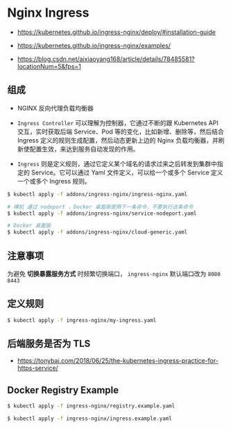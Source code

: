 # Nginx Ingress

* https://kubernetes.github.io/ingress-nginx/deploy/#installation-guide

* https://kubernetes.github.io/ingress-nginx/examples/

* https://blog.csdn.net/aixiaoyang168/article/details/78485581?locationNum=5&fps=1

## 组成

* NGINX 反向代理负载均衡器

* `Ingress Controller` 可以理解为控制器，它通过不断的跟 Kubernetes API 交互，实时获取后端 Service、Pod 等的变化，比如新增、删除等，然后结合 Ingress 定义的规则生成配置，然后动态更新上边的 Nginx 负载均衡器，并刷新使配置生效，来达到服务自动发现的作用。

* `Ingress` 则是定义规则，通过它定义某个域名的请求过来之后转发到集群中指定的 Service。它可以通过 Yaml 文件定义，可以给一个或多个 Service 定义一个或多个 Ingress 规则。

```bash
$ kubectl apply -f addons/ingress-nginx/ingress-nginx.yaml

# 裸机 通过 nodeport ，Docker 桌面版使用下一条命令，不要执行这条命令
$ kubectl apply -f addons/ingress-nginx/service-nodeport.yaml

# Docker 桌面版
$ kubectl apply -f addons/ingress-nginx/cloud-generic.yaml
```

## 注意事项

为避免 **切换暴露服务方式** 时频繁切换端口， `ingress-nginx` 默认端口改为 `8080` `8443`

## 定义规则

```bash
$ kubectl apply -f ingress-nginx/my-ingress.yaml
```

## 后端服务是否为 TLS

* https://tonybai.com/2018/06/25/the-kubernetes-ingress-practice-for-https-service/

## Docker Registry Example

```bash
$ kubectl apply -f ingress-nginx/registry.example.yaml

$ kubectl apply -f ingress-nginx/ingress.example.yaml
```

